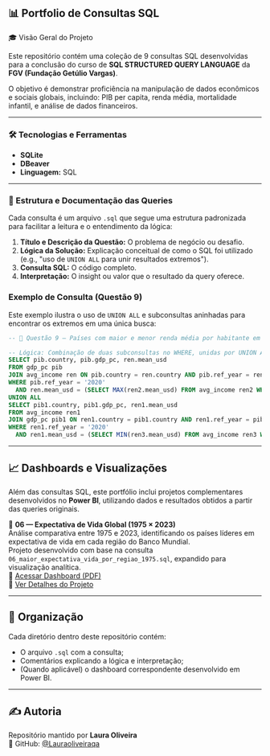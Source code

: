 <h2> 📊 Portfolio de Consultas SQL</h2>

 🎓 Visão Geral do Projeto

Este repositório contém uma coleção de 9 consultas SQL desenvolvidas para a conclusão do curso de **SQL  STRUCTURED QUERY LANGUAGE** da **FGV (Fundação Getúlio Vargas)**.

O objetivo é demonstrar proficiência na manipulação de dados econômicos e sociais globais, incluindo: PIB per capita, renda média, mortalidade infantil, e análise de dados financeiros.

---

<h3> 🛠️ Tecnologias e Ferramentas</h3>

* **SQLite**
* **DBeaver**
* **Linguagem:** SQL 

---
<h3>📂 Estrutura e Documentação das Queries</h3>

Cada consulta é um arquivo `.sql` que segue uma estrutura padronizada para facilitar a leitura e o entendimento da lógica:

1.  **Título e Descrição da Questão:** O problema de negócio ou desafio.
2.  **Lógica da Solução:** Explicação conceitual de como o SQL foi utilizado (e.g., "uso de `UNION ALL` para unir resultados extremos").
3.  **Consulta SQL:** O código completo.
4.  **Interpretação:** O insight ou valor que o resultado da query oferece.

### Exemplo de Consulta (Questão 9)

Este exemplo ilustra o uso de `UNION ALL` e subconsultas aninhadas para encontrar os extremos em uma única busca:

```sql
-- 🔹 Questão 9 — Países com maior e menor renda média por habitante em 2020

-- Lógica: Combinação de duas subconsultas no WHERE, unidas por UNION ALL.
SELECT pib.country, pib.gdp_pc, ren.mean_usd 
FROM gdp_pc pib
JOIN avg_income ren ON pib.country = ren.country AND pib.ref_year = ren.ref_year 
WHERE pib.ref_year = '2020'
  AND ren.mean_usd = (SELECT MAX(ren2.mean_usd) FROM avg_income ren2 WHERE ren2.ref_year = '2020') 
UNION ALL 
SELECT pib1.country, pib1.gdp_pc, ren1.mean_usd 
FROM avg_income ren1
JOIN gdp_pc pib1 ON ren1.country = pib1.country AND ren1.ref_year = pib1.ref_year
WHERE ren1.ref_year = '2020'
  AND ren1.mean_usd = (SELECT MIN(ren3.mean_usd) FROM avg_income ren3 WHERE ren3.ref_year = '2020');
```
---

## 📈 Dashboards e Visualizações

Além das consultas SQL, este portfólio inclui projetos complementares desenvolvidos no **Power BI**, utilizando dados e resultados obtidos a partir das queries originais.

🔹 **06 — Expectativa de Vida Global (1975 × 2023)**  
Análise comparativa entre 1975 e 2023, identificando os países líderes em expectativa de vida em cada região do Banco Mundial.  
Projeto desenvolvido com base na consulta `06_maior_expectativa_vida_por_regiao_1975.sql`, expandido para visualização analítica.  
📄 [Acessar Dashboard (PDF)](./06_expectativa_vida_dashboard_1975_2023/dashboard_vida_global.pdf)  
📘 [Ver Detalhes do Projeto](./06_expectativa_vida_dashboard_1975_2023/README.md)

---

## 🧭 Organização

Cada diretório dentro deste repositório contém:
- O arquivo `.sql` com a consulta;
- Comentários explicando a lógica e interpretação;
- (Quando aplicável) o dashboard correspondente desenvolvido em Power BI.

---

## ✍️ Autoria
Repositório mantido por **Laura Oliveira**  
📂 GitHub: [@Lauraoliveiraqa](https://github.com/Lauraoliveiraqa)
